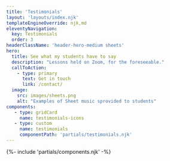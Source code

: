 ```yaml
---
title: 'Testimonials'
layout: 'layouts/index.njk'
templateEngineOverride: njk,md
eleventyNavigation:
  key: Testimonials
  order: 3
headerClassName: 'header-hero-medium sheets'
hero:
  title: See what my students have to say
  description: "Lessons held on Zoom, for the foreseeable."
  callToAction:
    - type: primary
      text: Get in touch
      link: /contact/
  image:
    src: images/sheets.png
    alt: "Examples of Sheet music sprovided to students"
components:
   - type: gridCard
     name: testimonials-icons
   - type: custom
     name: testimonials
     componentPath: 'partials/testimonials.njk'
---
```


{%- include 'partials/components.njk' -%}



